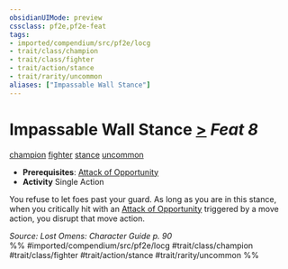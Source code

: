 ```yaml
---
obsidianUIMode: preview
cssclass: pf2e,pf2e-feat
tags:
- imported/compendium/src/pf2e/locg
- trait/class/champion
- trait/class/fighter
- trait/action/stance
- trait/rarity/uncommon
aliases: ["Impassable Wall Stance"]
---
```

# Impassable Wall Stance  [>](chapter-9-playing-the-game.md#Actions "Single Action") *Feat 8*  
[champion](rules/traits/champion.md)  [fighter](rules/traits/fighter.md)  [stance](stance.md)  [uncommon](uncommon.md)  

- **Prerequisites**: [Attack of Opportunity](rules/actions/attack-of-opportunity.md)
- **Activity** Single Action

You refuse to let foes past your guard. As long as you are in this stance, when you critically hit with an [Attack of Opportunity](rules/actions/attack-of-opportunity.md) triggered by a move action, you disrupt that move action.

*Source: Lost Omens: Character Guide p. 90*  
%% #imported/compendium/src/pf2e/locg #trait/class/champion #trait/class/fighter #trait/action/stance #trait/rarity/uncommon %%